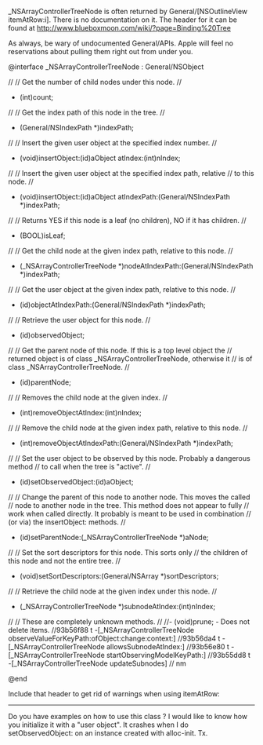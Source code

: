 _NSArrayControllerTreeNode is often returned by General/[NSOutlineView itemAtRow:i]. There is no documentation on it. The header for it can be found at http://www.blueboxmoon.com/wiki/?page=Binding%20Tree

As always, be wary of undocumented General/APIs. Apple will feel no reservations about pulling them right out from under you.

    
@interface _NSArrayControllerTreeNode : General/NSObject

//
// Get the number of child nodes under this node.
//
- (int)count;

//
// Get the index path of this node in the tree.
//
- (General/NSIndexPath *)indexPath;

//
// Insert the given user object at the specified index number.
//
- (void)insertObject:(id)aObject atIndex:(int)nIndex;

//
// Insert the given user object at the specified index path, relative
// to this node.
//
- (void)insertObject:(id)aObject atIndexPath:(General/NSIndexPath *)indexPath;

//
// Returns YES if this node is a leaf (no children), NO if it has children.
//
- (BOOL)isLeaf;

//
// Get the child node at the given index path, relative to this node.
//
- (_NSArrayControllerTreeNode *)nodeAtIndexPath:(General/NSIndexPath *)indexPath;

//
// Get the user object at the given index path, relative to this node.
//
- (id)objectAtIndexPath:(General/NSIndexPath *)indexPath;

//
// Retrieve the user object for this node.
//
- (id)observedObject;

//
// Get the parent node of this node. If this is a top level object the
// returned object is of class _NSArrayControllerTreeNode, otherwise it
// is of class _NSArrayControllerTreeNode.
//
- (id)parentNode;

//
// Removes the child node at the given index.
//
- (int)removeObjectAtIndex:(int)nIndex;

//
// Remove the child node at the given index path, relative to this node.
//
- (int)removeObjectAtIndexPath:(General/NSIndexPath *)indexPath;

//
// Set the user object to be observed by this node. Probably a dangerous method
// to call when the tree is "active".
//
- (id)setObservedObject:(id)aObject;

//
// Change the parent of this node to another node. This moves the called
// node to another node in the tree. This method does not appear to fully
// work when called directly. It probably is meant to be used in combination
// (or via) the insertObject: methods.
//
- (id)setParentNode:(_NSArrayControllerTreeNode *)aNode;

//
// Set the sort descriptors for this node. This sorts only
// the children of this node and not the entire tree.
//
- (void)setSortDescriptors:(General/NSArray *)sortDescriptors;

//
// Retrieve the child node at the given index under this node.
//
- (_NSArrayControllerTreeNode *)subnodeAtIndex:(int)nIndex;

//
// These are completely unknown methods.
//
//- (void)prune; - Does not delete items.
//93b56f88 t -[_NSArrayControllerTreeNode observeValueForKeyPath:ofObject:change:context:]
//93b56da4 t -[_NSArrayControllerTreeNode allowsSubnodeAtIndex:]
//93b56e80 t -[_NSArrayControllerTreeNode startObservingModelKeyPath:]
//93b55dd8 t -[_NSArrayControllerTreeNode updateSubnodes]
// nm

@end


Include that header to get rid of warnings when using itemAtRow:

----
Do you have examples on how to use this class ? I would like to know how you initialize it with a "user object". It crashes when I do setObservedObject: on an instance created with alloc-init. Tx.